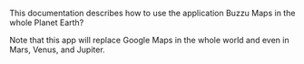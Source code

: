 This documentation describes how to use the application Buzzu Maps in the whole Planet Earth?

Note that this app will replace Google Maps in the whole world and even in Mars, Venus, and Jupiter.
